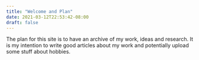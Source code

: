 ```yaml
---
title: "Welcome and Plan"
date: 2021-03-12T22:53:42-08:00
draft: false
---
```


The plan for this site is to have an archive of my work, ideas and research. It is my intention to
write good articles about my work and potentially upload some stuff about hobbies. 